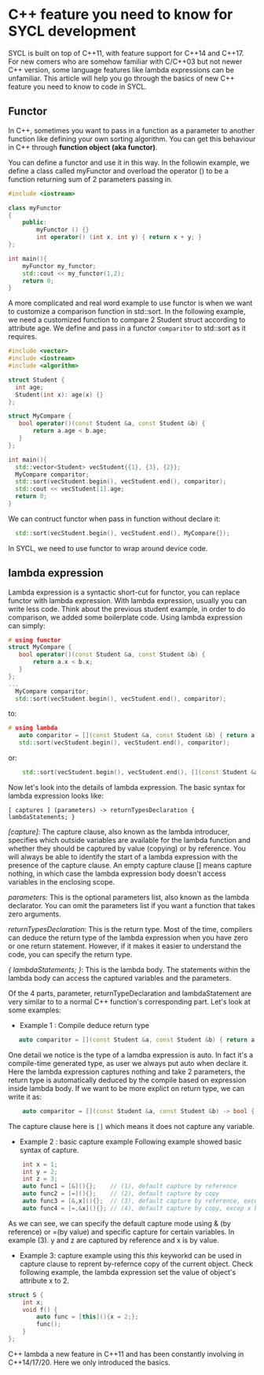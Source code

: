 # C++ feature you need to know for SYCL development

SYCL is built on top of C++11, with feature support for C++14 and C++17.
For new comers who are somehow familiar with C/C++03 but not newer C++ version, 
some language features like lambda expressions can be unfamiliar. This article will help you go through the basics of
new C++ feature you need to know to code in SYCL.

## Functor
In C++, sometimes you want to pass in a function as a parameter to another function like defining your
own sorting algorithm. You can get this behaviour in C++ through **function object (aka functor)**.

You can define a functor and use it in this way. In the followin example, we define a class called myFunctor
and overload the operator () to be a function returning sum of 2 parameters passing in.

```C++
#include <iostream>

class myFunctor
{
    public:
        myFunctor () {}
        int operator() (int x, int y) { return x + y; }
};

int main(){
    myFunctor my_functor;
    std::cout << my_functor(1,2);
    return 0;
}
```
A more complicated and real word example to use functor is when we want to customize a comparison function
in std::sort. In the following example, we need a customized function to compare 2 Student struct according to
attribute age. We define and pass in a functor `comparitor` to std::sort as it requires. 

```C++
#include <vector>
#include <iostream>
#include <algorithm>

struct Student {
  int age;
  Student(int x): age(x) {}
};

struct MyCompare { 
   bool operator()(const Student &a, const Student &b) {
       return a.age < b.age;
   }
};

int main(){
  std::vector<Student> vecStudent{{1}, {3}, {2}};
  MyCompare comparitor;
  std::sort(vecStudent.begin(), vecStudent.end(), comparitor);
  std::cout << vecStudent[1].age;
  return 0;
}
```
We can contruct functor when pass in function without declare it:
```C++
  std::sort(vecStudent.begin(), vecStudent.end(), MyCompare{});
```

In SYCL, we need to use functor to wrap around device code.

## lambda expression
Lambda expression is a syntactic short-cut for functor, you can replace functor with lambda
expression. With lambda expression, usually you can write less code. Think about the previous
student example, in order to do comparison, we added some boilerplate code. Using lambda expression
can simply:
```C++
# using functor
struct MyCompare { 
   bool operator()(const Student &a, const Student &b) {
       return a.x < b.x;
   }
};
...
  MyCompare comparitor;
  std::sort(vecStudent.begin(), vecStudent.end(), comparitor);
```
to:
```C++
# using lambda
   auto comparitor = [](const Student &a, const Student &b) { return a.x < b.y; };
   std::sort(vecStudent.begin(), vecStudent.end(), comparitor);
```
or:
```C++
    std::sort(vecStudent.begin(), vecStudent.end(), [](const Student &a, const Student &b) { return a.x < b.y; });
```
Now let's look into the details of lambda expression.
The basic syntax for lambda expression looks like:
```
[ captures ] (parameters) -> returnTypesDeclaration { lambdaStatements; }
```
*\[capture\]*: The capture clause, also known as the lambda introducer, specifies which outside variables are available
for the lambda function and whether they should be captured by value (copying) or by reference. You will always be able
to identify the start of a lambda expression with the presence of the capture clause. An empty capture clause [] means
capture nothing, in which case the lambda expression body doesn't access variables in the enclosing scope. 

*parameters*: This is the optional parameters list, also known as the lambda declarator. You can omit the parameters
list if you want a function that takes zero arguments.

*returnTypesDeclaration*: This is the return type. Most of the time, compilers can deduce the return type of the lambda
expression when you have zero or one return statement. However, if it makes it easier to understand the code, you can
specify the return type. 

*{ lambdaStatements; }*: This is the lambda body. The statements within the lambda body can access the captured variables
and the parameters.

Of the 4 parts, parameter, returnTypeDeclaration and lambdaStatement are very similar to to a normal C++ function's corresponding
part. Let's look at some examples:

* Example 1 : Compile deduce return type
```C++
   auto comparitor = [](const Student &a, const Student &b) { return a.x < b.x; };
```
One detail we notice is the type of a lamdba expression is auto. In fact it's a compile-time generated type, as user we
always put auto when declare it. Here the lambda expression captures nothing and take 2 parameters, the return type is
automatically deduced by the compile based on expression inside lambda body. If we want to be more explict on return type, 
we can write it as:
```C++
    auto comparitor = [](const Student &a, const Student &b) -> bool { return a.x < b.x; };
```

The capture clause here is `[]` which means it does not capture any variable.

* Example 2 : basic capture example 
Following example showed basic syntax of capture. 
```C++
    int x = 1;
    int y = 2;
    int z = 3;
    auto func1 = [&](){};    // (1), default capture by reference
    auto func2 = [=](){};    // (2), default capture by copy
    auto func3 = [&,x](){};  // (3), default capture by reference, except x by copy
    auto func4 = [=,&x](){}; // (4), default capture by copy, excep x by reference
```
As we can see, we can specify the default capture mode using & (by reference) or =(by value) and specific capture for certain
variables. In example (3). y and z are captured by reference and x is by value.

* Example 3: capture example using this
*this* keyworkd can be used in capture clause to reprent by-refernce copy of the current object. Check following example, the lambda 
expression set the value of object's attribute x to 2.
```C++
struct S {
    int x;
    void f() {
        auto func = [this](){x = 2;};
        func();
    }
};
```
C++ lambda a new feature in C++11 and has been constantly involving in C++14/17/20. Here we only introduced the basics.



